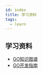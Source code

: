 ```yaml
---
id: index
title: 学习资料
tags:
  - learn
---
```



## 学习资料


<!-- - [《深入解析 Go》]()
- [《Go 实战开发》]()
- [《Go 入门指南》]()
- [《Go 语言标准库》]()
- [《Go语言博客实践》]()
- [《Go语言学习笔记》]()
- [《Effective Go》]()
- [《The Way to Go》]()
- [《Learning Go》]()
- [《GoWeb编程》](/blog/static/doc/go/GoWeb编程.pdf)
- [《Go语言实战》](/blog/static/doc/go/Go语言实战.pdf)
- [《Go并发编程实战第2版》](/blog/static/doc/go/Go并发编程实战第2版.pdf)
- [《Go语言程序设计》](/blog/static/doc/go/Go语言程序设计.pdf)
- [《Go语言圣经》](/blog/static/doc/go/Go语言圣经.pdf)
- [《Go语言编程》](/blog/static/doc/go/Go语言编程.pdf) -->
- [GO知识图谱](./golang.png)
- [GO开发指南](./golangdev.jpg)